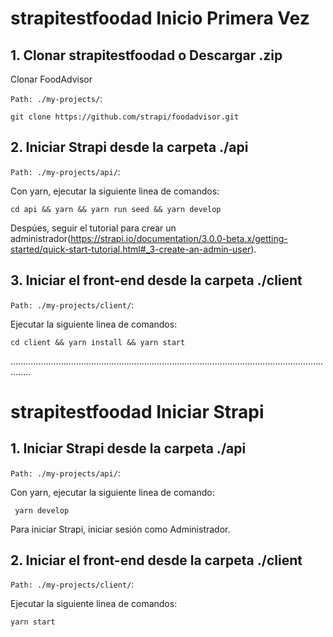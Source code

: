 # strapitestfoodad Inicio Primera Vez 

## 1. Clonar strapitestfoodad o Descargar .zip

Clonar FoodAdvisor

`Path: ./my-projects/`:

```
git clone https://github.com/strapi/foodadvisor.git
```

## 2. Iniciar Strapi desde la carpeta ./api

`Path: ./my-projects/api/`:

Con yarn, ejecutar la siguiente linea de comandos:

```
cd api && yarn && yarn run seed && yarn develop
```

Despúes, seguir el tutorial para crear un administrador(https://strapi.io/documentation/3.0.0-beta.x/getting-started/quick-start-tutorial.html#_3-create-an-admin-user).


## 3. Iniciar el front-end desde la carpeta ./client

`Path: ./my-projects/client/`:

Ejecutar la siguiente linea de comandos:

```
cd client && yarn install && yarn start
```
....................................................................................................................................
# strapitestfoodad Iniciar Strapi 

## 1. Iniciar Strapi desde la carpeta ./api

`Path: ./my-projects/api/`:

Con yarn, ejecutar la siguiente linea de comando:

```
 yarn develop
```
Para iniciar Strapi, iniciar sesión como Administrador.

## 2. Iniciar el front-end desde la carpeta ./client

`Path: ./my-projects/client/`:

Ejecutar la siguiente linea de comandos:

```
yarn start
```
